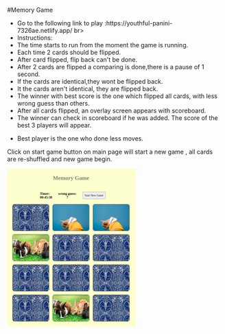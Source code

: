 #Memory Game
<ul>
<li> Go to the following link to play :https://youthful-panini-7326ae.netlify.app/ br>
<li>Instructions:<br>
<li>The time starts to run from the moment the game is running.<br>
<li>Each time 2 cards should be flipped.<br>
<li>After card flipped, flip back can't be done.<br>
<li>After 2 cards are flipped a comparing is done,there is a pause of 1 second.<br>
<li>If the cards are identical,they wont be flipped back.<br>
<li>It the cards aren't identical, they are flipped back.<br>
<li>The winner with best score is the one which flipped all cards, with less wrong guess
than others.
  <li>After all cards flipped, an overlay screen appears with scoreboard. 
<li>The winner can check in scoreboard if he was added. The score of the best 3 players will appear.<li>
</p>Best player is the one who done less moves.
</ul>


<p>Click on start game button on main page will start a new game , all cards are re-shuffled and new game begin.</p>

![](images/memorygame2.png) 


